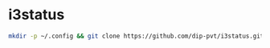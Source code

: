 # i3status
``` bash
mkdir -p ~/.config && git clone https://github.com/dip-pvt/i3status.git ~/.config/i3status
```
